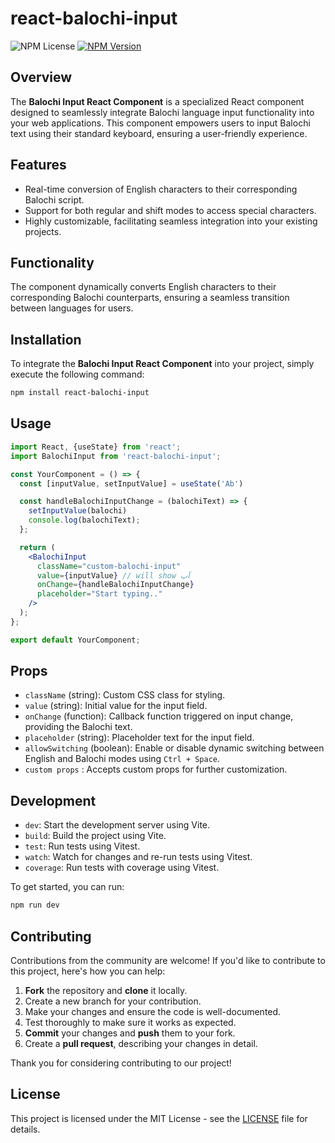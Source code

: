 # react-balochi-input

![NPM License](https://img.shields.io/npm/l/react-balochi-input?style=for-the-badge&logo=mit) 
[![NPM Version](https://img.shields.io/npm/v/react-balochi-input?style=for-the-badge)](https://www.npmjs.com/package/react-balochi-input)


## Overview

The **Balochi Input React Component** is a specialized React component designed to seamlessly integrate Balochi language input functionality into your web applications. This component empowers users to input Balochi text using their standard keyboard, ensuring a user-friendly experience.

## Features

- Real-time conversion of English characters to their corresponding Balochi script.
- Support for both regular and shift modes to access special characters.
- Highly customizable, facilitating seamless integration into your existing projects.

## Functionality

The component dynamically converts English characters to their corresponding Balochi counterparts, ensuring a seamless transition between languages for users.

## Installation

To integrate the **Balochi Input React Component** into your project, simply execute the following command:

```bash
npm install react-balochi-input
```

## Usage

```jsx
import React, {useState} from 'react';
import BalochiInput from 'react-balochi-input';

const YourComponent = () => {
  const [inputValue, setInputValue] = useState('Ab')

  const handleBalochiInputChange = (balochiText) => {
    setInputValue(balochi)
    console.log(balochiText);
  };

  return (
    <BalochiInput
      className="custom-balochi-input"
      value={inputValue} // will show آب
      onChange={handleBalochiInputChange}
      placeholder="Start typing.."
    />
  );
};

export default YourComponent;
```

## Props

- `className` (string): Custom CSS class for styling.
- `value` (string): Initial value for the input field.
- `onChange` (function): Callback function triggered on input change, providing the Balochi text.
- `placeholder` (string): Placeholder text for the input field.
- `allowSwitching` (boolean): Enable or disable dynamic switching between English and Balochi modes using `Ctrl + Space`.
- `custom props` : Accepts custom props for further customization.


## Development

- `dev`: Start the development server using Vite.
- `build`: Build the project using Vite.
- `test`: Run tests using Vitest.
- `watch`: Watch for changes and re-run tests using Vitest.
- `coverage`: Run tests with coverage using Vitest.

To get started, you can run:

```bash
npm run dev
```




## Contributing

Contributions from the community are welcome! If you'd like to contribute to this project, here's how you can help:

1. **Fork** the repository and **clone** it locally.
2. Create a new branch for your contribution.
3. Make your changes and ensure the code is well-documented.
4. Test thoroughly to make sure it works as expected.
5. **Commit** your changes and **push** them to your fork.
6. Create a **pull request**, describing your changes in detail.


Thank you for considering contributing to our project!


## License

This project is licensed under the MIT License - see the [LICENSE](LICENSE) file for details.
